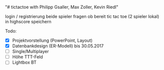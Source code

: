 "# tictactoe with Philipp Gsaller, Max Zoller, Kevin Riedl" 

login / registrierung
beide spieler fragen ob bereit
tic tac toe (2 spieler lokal)
in highscore speichern

Todo: 
- [X] Projektvorstellung (PowerPoint, Layout)
- [X] Datenbankdesign (ER-Modell) bis 30.05.2017
- [ ] Single/Multiplayer
- [ ] Höhe TTT-Feld
- [ ] Lightbox BT